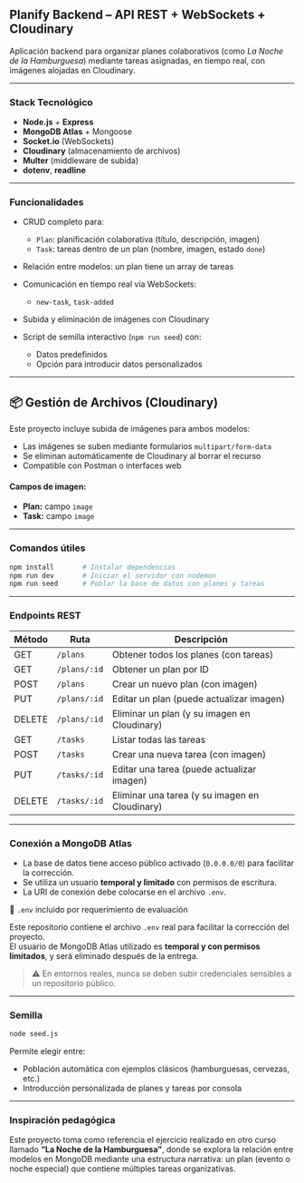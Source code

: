 ## Planify Backend – API REST + WebSockets + Cloudinary

Aplicación backend para organizar planes colaborativos (como *La Noche de la Hamburguesa*) mediante tareas asignadas, en tiempo real, con imágenes alojadas en Cloudinary.

---

### Stack Tecnológico

* **Node.js** + **Express**
* **MongoDB Atlas** + Mongoose
* **Socket.io** (WebSockets)
* **Cloudinary** (almacenamiento de archivos)
* **Multer** (middleware de subida)
* **dotenv**, **readline**

---

### Funcionalidades

- CRUD completo para:

  - `Plan`: planificación colaborativa (título, descripción, imagen)
  - `Task`: tareas dentro de un plan (nombre, imagen, estado `done`)
  
- Relación entre modelos: un plan tiene un array de tareas

- Comunicación en tiempo real vía WebSockets:
  - `new-task`, `task-added`

- Subida y eliminación de imágenes con Cloudinary

- Script de semilla interactivo (`npm run seed`) con:
  - Datos predefinidos
  - Opción para introducir datos personalizados

---

## 📦 Gestión de Archivos (Cloudinary)

Este proyecto incluye subida de imágenes para ambos modelos:

- Las imágenes se suben mediante formularios `multipart/form-data`
- Se eliminan automáticamente de Cloudinary al borrar el recurso
- Compatible con Postman o interfaces web

#### Campos de imagen:

- **Plan:** campo `image`
- **Task:** campo `image`

---

### Comandos útiles

```bash
npm install       # Instalar dependencias
npm run dev       # Iniciar el servidor con nodemon
npm run seed      # Poblar la base de datos con planes y tareas
```

---

### Endpoints REST

| Método | Ruta         | Descripción                                       |
|--------|--------------|---------------------------------------------------|
| GET    | `/plans`     | Obtener todos los planes (con tareas)             |
| GET    | `/plans/:id` | Obtener un plan por ID                            |
| POST   | `/plans`     | Crear un nuevo plan (con imagen)                  |
| PUT    | `/plans/:id` | Editar un plan (puede actualizar imagen)          |
| DELETE | `/plans/:id` | Eliminar un plan (y su imagen en Cloudinary)      |
| GET    | `/tasks`     | Listar todas las tareas                           |
| POST   | `/tasks`     | Crear una nueva tarea (con imagen)                |
| PUT    | `/tasks/:id` | Editar una tarea (puede actualizar imagen)        |
| DELETE | `/tasks/:id` | Eliminar una tarea (y su imagen en Cloudinary)    |

---

### Conexión a MongoDB Atlas

* La base de datos tiene acceso público activado (`0.0.0.0/0`) para facilitar la corrección.
* Se utiliza un usuario **temporal y limitado** con permisos de escritura.
* La URI de conexión debe colocarse en el archivo `.env`.

📄 `.env` incluido por requerimiento de evaluación

Este repositorio contiene el archivo `.env` real para facilitar la corrección del proyecto.  
El usuario de MongoDB Atlas utilizado es **temporal y con permisos limitados**, y será eliminado después de la entrega.

> ⚠️ En entornos reales, nunca se deben subir credenciales sensibles a un repositorio público.


---

### Semilla

```bash
node seed.js
```

Permite elegir entre:

* Población automática con ejemplos clásicos (hamburguesas, cervezas, etc.)
* Introducción personalizada de planes y tareas por consola

---

### Inspiración pedagógica

Este proyecto toma como referencia el ejercicio realizado en otro curso llamado **“La Noche de la Hamburguesa”**, donde se explora la relación entre modelos en MongoDB mediante una estructura narrativa: un plan (evento o noche especial) que contiene múltiples tareas organizativas.
